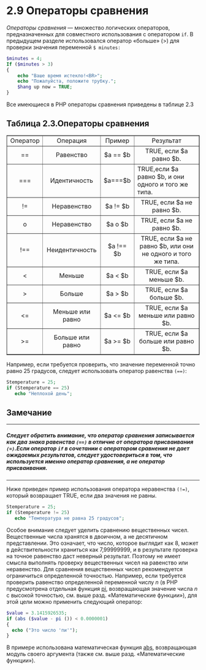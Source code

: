 # 2.9 Операторы сравнения

*Операторы сравнения* — множество логических операторов, 
предназначенных для совместного использования с оператором `if`. В предыдущем разделе использовался оператор «больше» (>) для проверки значения переменной
`$ minutes:`  
```php
$minutes = 4;
If ($minutes > 3)
{
    echo "Ваше время истекло!<BR>";
    echo "Пожалуйста, положите трубку.";
    $hang up now = TRUE;
}    
```

Все имеющиеся в РНР операторы сравнения приведены в таблице 2.3  
## Таблица 2.3.Операторы сравнения

  <table border="1" width="100%" cellpadding="2">
      <tr>
        <td><center>Оператор</center></td>
        <td><center>Операция</center></td>
        <td><center>Пример</center></td>
        <td><center>Результат</center></td>
      </tr>
      <tr>
        <td ><center>==</center></td>
        <td><center>Равенство</center></td>
        <td><center>$а == $b</center></td>
        <td><center>TRUE, если $а равно $b.</center></td>
      </tr>
      <tr>
        <td ><center>===</center></td>
        <td><center>Идентичность</center></td>
        <td>$а===$b</td>
        <td>TRUE,если $а равно $b, и они одного и того же типа.</td>
      </tr>
      <tr>
        <td ><center>!=</center></td>
        <td><center>Неравенство</center></td>
        <td><center>$а != $b</center></td>
        <td><center>TRUE, если $а не равно $b.</center></td>
      </tr>
      <tr>
        <td ><center>о</center></td>
        <td><center>Неравенство</center></td>
        <td><center>$а o $b</center></td>
        <td><center>TRUE, если $а не равно $b.</center></td>
      </tr>
      <tr>
        <td ><center>!==</center></td>
        <td><center>Неидентичность</center></td>
        <td><center>$а !== $b</center></td>
        <td><center>TRUE, если $а не равно $b, или они не одного и того же типа.</center></td>
      </tr>
      <tr>
        <td ><center><</center></td>
        <td><center>Меньше</center></td>
        <td><center>$а < $b</center></td>
        <td><center>TRUE, если $а меньше $b.</center></td>
      </tr>
      <tr>
        <td ><center>></center></td>
        <td><center>Больше</center></td>
        <td><center>$а > $b</center></td>
        <td><center>TRUE, если $а больше $b.</center></td>
      </tr>
      <tr>
        <td ><center><=</center></td>
        <td><center>Меньше или равно</center></td>
        <td><center>$а <= $b</center></td>
        <td><center>TRUE, если $а меньше или равно $b.</center></td>
      </tr>
      <tr>
        <td ><center>>=</center></td>
        <td><center>Больше или равно</center></td>
        <td><center>$а >= $b</center></td>
        <td><center>TRUE, если $а больше или равно $b.</center></td>
      </tr>
    </table>  

Например, если требуется проверить, что значение переменной точно равно
25 градусов, следует использовать оператор равенства `(==)`: 
```php
Stemperature = 25;
if (Stemperature == 25)
   echo "Неплохой день";
```  
## Замечание  
****  
##### Следует обратить внимание, что оператор сравнения записывается как два знака равенства `(==)` в отличие от оператора присваивания `(=)`.Если оператор `if` в сочетании с оператором сравнения не дает ожидаемых результатов, следует удостовериться в том, что используется именно оператор сравнения, а не оператор присваивания.  
****  
Ниже приведен пример использования оператора неравенства `(!=)`, который возвращает TRUE, если два значения не равны.  
```php  
Stemperature = 25;
if (Stemperature != 25)
   echo "Температура не равна 25 градусов";
```  
Особое внимание следует уделить сравнению вещественных чисел. 
Вещественные числа хранятся в двоичном, а не десятичном представлении. Это означает, что число, которое выглядит как 8, может в действительности храниться как 7,99999999, и в результате проверка на точное равенство даст неверный результат. Поэтому не имеет смысла выполнять проверку вещественных чисел на равенство или неравенство. Для сравнения вещественных чисел рекомендуется ограничиться определенной точностью. Например, если требуется проверить 
равенство определенной переменной числу *n* (в РНР предусмотрена отдельная функция [pi](https://www.php.net/manual/ru/function.pi.php), возвращающая значение числа *n* с высокой точностью, см. выше разд. «Математические функции»), для этой цели можно применить следующий оператор:
```php 
$value = 3.1415926535;
if (abs ($value - pi ()) < 0.0000001)
{
  echo ("Это число 'пи'");
}
```  
В примере использована математическая функция [abs](https://www.php.net/manual/ru/function.abs), возвращающая модуль своего аргумента (также см. выше разд. «Математические функции»).